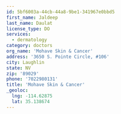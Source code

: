 ```yaml
---
id: 5bf6003a-44cb-44a8-9be1-341967e0bbd5
first_name: Jaldeep
last_name: Daulat
license_type: DO
services:
  - dermatology
category: doctors
org_name: 'Mohave Skin & Cancer'
address: '3650 S. Pointe Circle, #106'
city: Laughlin
state: NV
zip: '89029'
phone: '7022980131'
title: 'Mohave Skin & Cancer'
_geoloc:
  lng: -114.62875
  lat: 35.138674
---
```

